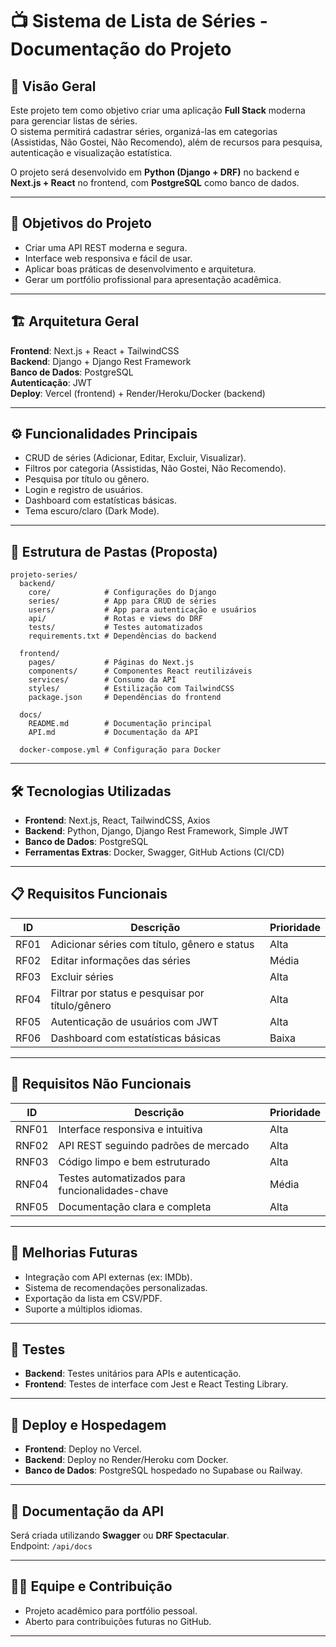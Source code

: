 
# 📺 Sistema de Lista de Séries - Documentação do Projeto

## 📌 Visão Geral
Este projeto tem como objetivo criar uma aplicação **Full Stack** moderna para gerenciar listas de séries.  
O sistema permitirá cadastrar séries, organizá-las em categorias (Assistidas, Não Gostei, Não Recomendo), além de recursos para pesquisa, autenticação e visualização estatística.

O projeto será desenvolvido em **Python (Django + DRF)** no backend e **Next.js + React** no frontend, com **PostgreSQL** como banco de dados.

---

## 🎯 Objetivos do Projeto
- Criar uma API REST moderna e segura.  
- Interface web responsiva e fácil de usar.  
- Aplicar boas práticas de desenvolvimento e arquitetura.  
- Gerar um portfólio profissional para apresentação acadêmica.  

---

## 🏗️ Arquitetura Geral
**Frontend**: Next.js + React + TailwindCSS  
**Backend**: Django + Django Rest Framework  
**Banco de Dados**: PostgreSQL  
**Autenticação**: JWT  
**Deploy**: Vercel (frontend) + Render/Heroku/Docker (backend)  

---

## ⚙️ Funcionalidades Principais
- CRUD de séries (Adicionar, Editar, Excluir, Visualizar).  
- Filtros por categoria (Assistidas, Não Gostei, Não Recomendo).  
- Pesquisa por título ou gênero.  
- Login e registro de usuários.  
- Dashboard com estatísticas básicas.  
- Tema escuro/claro (Dark Mode).  

---

## 📂 Estrutura de Pastas (Proposta)
```
projeto-series/
  backend/
    core/            # Configurações do Django
    series/          # App para CRUD de séries
    users/           # App para autenticação e usuários
    api/             # Rotas e views do DRF
    tests/           # Testes automatizados
    requirements.txt # Dependências do backend

  frontend/
    pages/           # Páginas do Next.js
    components/      # Componentes React reutilizáveis
    services/        # Consumo da API
    styles/          # Estilização com TailwindCSS
    package.json     # Dependências do frontend

  docs/
    README.md        # Documentação principal
    API.md           # Documentação da API

  docker-compose.yml # Configuração para Docker
```

---

## 🛠️ Tecnologias Utilizadas
- **Frontend**: Next.js, React, TailwindCSS, Axios  
- **Backend**: Python, Django, Django Rest Framework, Simple JWT  
- **Banco de Dados**: PostgreSQL  
- **Ferramentas Extras**: Docker, Swagger, GitHub Actions (CI/CD)  

---

## 📋 Requisitos Funcionais

| ID   | Descrição                                        | Prioridade |
|------|--------------------------------------------------|------------|
| RF01 | Adicionar séries com título, gênero e status      | Alta       |
| RF02 | Editar informações das séries                    | Média      |
| RF03 | Excluir séries                                    | Alta       |
| RF04 | Filtrar por status e pesquisar por título/gênero  | Alta       |
| RF05 | Autenticação de usuários com JWT                  | Alta       |
| RF06 | Dashboard com estatísticas básicas               | Baixa      |

---

## 🚀 Requisitos Não Funcionais

| ID    | Descrição                                       | Prioridade |
|-------|-------------------------------------------------|------------|
| RNF01 | Interface responsiva e intuitiva                | Alta       |
| RNF02 | API REST seguindo padrões de mercado            | Alta       |
| RNF03 | Código limpo e bem estruturado                  | Alta       |
| RNF04 | Testes automatizados para funcionalidades-chave | Média      |
| RNF05 | Documentação clara e completa                   | Alta       |

---

## 🧩 Melhorias Futuras
- Integração com API externas (ex: IMDb).  
- Sistema de recomendações personalizadas.  
- Exportação da lista em CSV/PDF.  
- Suporte a múltiplos idiomas.  

---

## 🧪 Testes
- **Backend**: Testes unitários para APIs e autenticação.  
- **Frontend**: Testes de interface com Jest e React Testing Library.  

---

## 🏁 Deploy e Hospedagem
- **Frontend**: Deploy no Vercel.  
- **Backend**: Deploy no Render/Heroku com Docker.  
- **Banco de Dados**: PostgreSQL hospedado no Supabase ou Railway.  

---

## 📖 Documentação da API
Será criada utilizando **Swagger** ou **DRF Spectacular**.  
Endpoint: `/api/docs`  

---

## 👨‍💻 Equipe e Contribuição
- Projeto acadêmico para portfólio pessoal.  
- Aberto para contribuições futuras no GitHub.  

---
